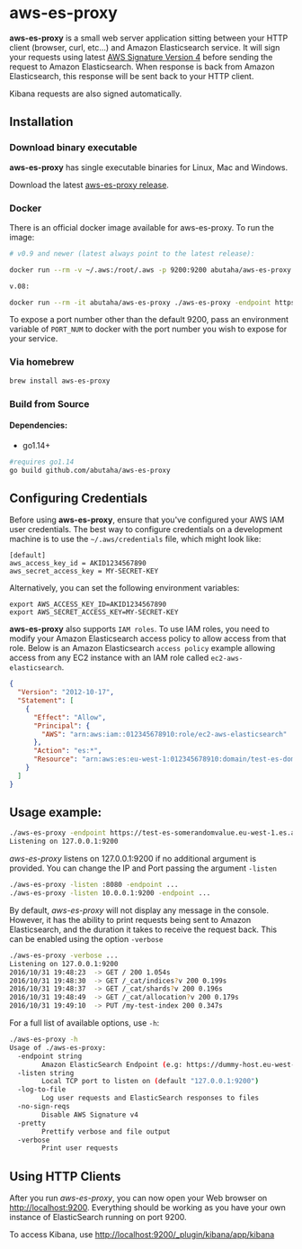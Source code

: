 # aws-es-proxy

**aws-es-proxy** is a small web server application sitting between your HTTP client (browser, curl, etc...) and Amazon Elasticsearch service. It will sign your requests using latest [AWS Signature Version 4](http://docs.aws.amazon.com/general/latest/gr/signature-version-4.html) before sending the request to Amazon Elasticsearch. When response is back from Amazon Elasticsearch, this response will be sent back to your HTTP client.

Kibana requests are also signed automatically.

## Installation

### Download binary executable

**aws-es-proxy** has single executable binaries for Linux, Mac and Windows.

Download the latest [aws-es-proxy release](https://github.com/abutaha/aws-es-proxy/releases/).

### Docker

There is an official docker image available for aws-es-proxy. To run the image:

```sh
# v0.9 and newer (latest always point to the latest release):

docker run --rm -v ~/.aws:/root/.aws -p 9200:9200 abutaha/aws-es-proxy:v1.0 -endpoint https://dummy-host.ap-southeast-2.es.amazonaws.com -listen 0.0.0.0:9200

v.08:

docker run --rm -it abutaha/aws-es-proxy ./aws-es-proxy -endpoint https://dummy-host.ap-southeast-2.es.amazonaws.com

```

To expose a port number other than the default 9200, pass an environment variable of `PORT_NUM` to docker with the port number you wish to expose for your service.

### Via homebrew

```sh
brew install aws-es-proxy
```

### Build from Source

#### Dependencies:
* go1.14+

```sh
#requires go1.14
go build github.com/abutaha/aws-es-proxy
```

## Configuring Credentials

Before using **aws-es-proxy**, ensure that you've configured your AWS IAM user credentials. The best way to configure credentials on a development machine is to use the `~/.aws/credentials` file, which might look like:

```
[default]
aws_access_key_id = AKID1234567890
aws_secret_access_key = MY-SECRET-KEY
```

Alternatively, you can set the following environment variables:

```
export AWS_ACCESS_KEY_ID=AKID1234567890
export AWS_SECRET_ACCESS_KEY=MY-SECRET-KEY
```

**aws-es-proxy** also supports `IAM roles`. To use IAM roles, you need to modify your Amazon Elasticsearch access policy to allow access from that role. Below is an Amazon Elasticsearch `access policy` example allowing access from any EC2 instance with an IAM role called `ec2-aws-elasticsearch`.

```json
{
  "Version": "2012-10-17",
  "Statement": [
    {
      "Effect": "Allow",
      "Principal": {
        "AWS": "arn:aws:iam::012345678910:role/ec2-aws-elasticsearch"
      },
      "Action": "es:*",
      "Resource": "arn:aws:es:eu-west-1:012345678910:domain/test-es-domain/*"
    }
  ]
}
```



## Usage example:

```sh
./aws-es-proxy -endpoint https://test-es-somerandomvalue.eu-west-1.es.amazonaws.com
Listening on 127.0.0.1:9200
```

*aws-es-proxy* listens on 127.0.0.1:9200 if no additional argument is provided. You can change the IP and Port passing the argument `-listen`

```sh
./aws-es-proxy -listen :8080 -endpoint ...
./aws-es-proxy -listen 10.0.0.1:9200 -endpoint ...
```

By default, *aws-es-proxy* will not display any message in the console. However, it has the ability to print requests being sent to Amazon Elasticsearch, and the duration it takes to receive the request back. This can be enabled using the option `-verbose`

```sh
./aws-es-proxy -verbose ...
Listening on 127.0.0.1:9200
2016/10/31 19:48:23  -> GET / 200 1.054s
2016/10/31 19:48:30  -> GET /_cat/indices?v 200 0.199s
2016/10/31 19:48:37  -> GET /_cat/shards?v 200 0.196s
2016/10/31 19:48:49  -> GET /_cat/allocation?v 200 0.179s
2016/10/31 19:49:10  -> PUT /my-test-index 200 0.347s
```

For a full list of available options, use `-h`:

```sh
./aws-es-proxy -h
Usage of ./aws-es-proxy:
  -endpoint string
        Amazon ElasticSearch Endpoint (e.g: https://dummy-host.eu-west-1.es.amazonaws.com)
  -listen string
        Local TCP port to listen on (default "127.0.0.1:9200")
  -log-to-file
        Log user requests and ElasticSearch responses to files
  -no-sign-reqs
        Disable AWS Signature v4
  -pretty
        Prettify verbose and file output
  -verbose
        Print user requests
```


## Using HTTP Clients

After you run *aws-es-proxy*, you can now open your Web browser on [http://localhost:9200](http://localhost:9200). Everything should be working as you have your own instance of ElasticSearch running on port 9200.

To access Kibana, use [http://localhost:9200/_plugin/kibana/app/kibana](http://localhost:9200/_plugin/kibana/app/kibana)
